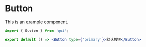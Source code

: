 # Button

This is an example component.

```jsx
import { Button } from 'qui';

export default () => <Button type={'primary'}>默认按钮</Button>
```
